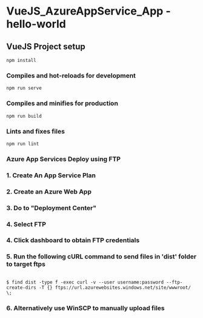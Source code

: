 # VueJS_AzureAppService_App - hello-world

## VueJS Project setup
```
npm install
```

### Compiles and hot-reloads for development
```
npm run serve
```

### Compiles and minifies for production
```
npm run build
```

### Lints and fixes files
```
npm run lint
```

### Azure App Services Deploy using FTP

### 1. Create An App Service Plan

### 2. Create an Azure Web App

### 3. Do to "Deployment Center"

### 4. Select FTP

### 4. Click dashboard to obtain FTP credentials

### 5. Run the following cURL command to send files in 'dist' folder to target ftps
```

$ find dist -type f -exec curl -v --user username:password --ftp-create-dirs -T {} ftps://url.azurewebsites.windows.net/site/wwwroot/ \;
```
### 6. Alternatively use WinSCP to manually upload files
